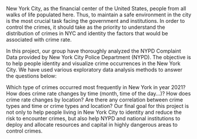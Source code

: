 New York City, as the financial center of the United States, people from all walks of life populated here. Thus, to maintain a safe environment in the city is the most crucial task facing the government and institutions. In order to control the crimes, it should take as the priority to understand the distribution of crimes in NYC and identity the factors that would be associated with crime rate.

In this project, our group have thoroughly analyzed the NYPD Complaint Data provided by New York City Police Department (NYPD). The objective is to help people identity and visualize crime occurrences in the New York City. We have used various exploratory data analysis methods to answer the questions below:

Which type of crimes occurred most frequently in New York in year 2021?
How does crime rate changes by time (month, time of the day...)?
How does crime rate changes by location?
Are there any correlation between crime types and time or crime types and location?
Our final goal for this project is not only to help people living in New York City to identity and reduce the risk to encounter crimes, but also help NYPD and national institutions to deploy and allocate resources and capital in highly dangerous areas to control crimes.

